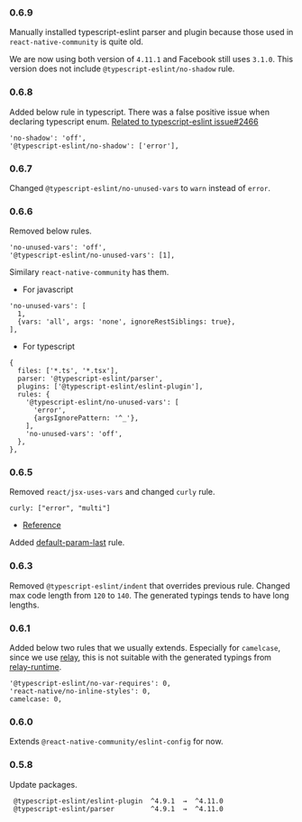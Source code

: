 ### 0.6.9
Manually installed typescript-eslint parser and plugin because those used in `react-native-community` is quite old.

We are now using both version of `4.11.1` and Facebook still uses `3.1.0`. This version does not include `@typescript-eslint/no-shadow` rule.

### 0.6.8
Added below rule in typescript. There was a false positive issue when declaring typescript enum. [Related to typescript-eslint issue#2466](https://github.com/typescript-eslint/typescript-eslint/issues/2466)
```
'no-shadow': 'off',
'@typescript-eslint/no-shadow': ['error'],
```

### 0.6.7
Changed `@typescript-eslint/no-unused-vars` to `warn` instead of `error`.

### 0.6.6
Removed below rules.
```
'no-unused-vars': 'off',
'@typescript-eslint/no-unused-vars': [1],
```

Similary `react-native-community` has them.
* For javascript
```
'no-unused-vars': [
  1,
  {vars: 'all', args: 'none', ignoreRestSiblings: true},
],
```

* For typescript
```
{
  files: ['*.ts', '*.tsx'],
  parser: '@typescript-eslint/parser',
  plugins: ['@typescript-eslint/eslint-plugin'],
  rules: {
    '@typescript-eslint/no-unused-vars': [
      'error',
      {argsIgnorePattern: '^_'},
    ],
    'no-unused-vars': 'off',
  },
},
```

### 0.6.5
Removed `react/jsx-uses-vars` and changed `curly` rule.
```
curly: ["error", "multi"]
```
- [Reference](https://eslint.org/docs/rules/curly)

Added [default-param-last](https://eslint.org/docs/rules/default-param-last) rule.

### 0.6.3
Removed `@typescript-eslint/indent` that overrides previous rule.
Changed max code length from `120` to `140`. The generated typings tends to have long lengths.

### 0.6.1
Added below two rules that we usually extends. Especially for `camelcase`, since we use [relay](http://relay.dev), this is not suitable with the generated typings from [relay-runtime](https://www.npmjs.com/package/relay-runtime).

```
'@typescript-eslint/no-var-requires': 0,
'react-native/no-inline-styles': 0,
camelcase: 0,
```

### 0.6.0
Extends `@react-native-community/eslint-config` for now.

### 0.5.8
Update packages.
```
 @typescript-eslint/eslint-plugin  ^4.9.1  →  ^4.11.0
 @typescript-eslint/parser         ^4.9.1  →  ^4.11.0
```
